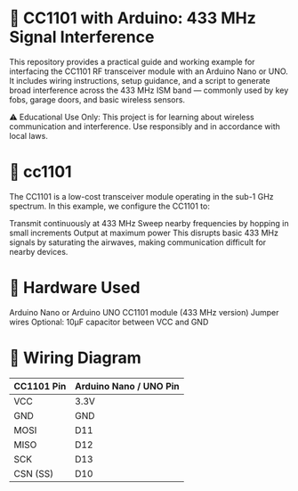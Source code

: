 # 📡 CC1101 with Arduino: 433 MHz Signal Interference

This repository provides a practical guide and working example for interfacing the CC1101 RF transceiver module with an Arduino Nano or UNO. It includes wiring instructions, setup guidance, and a script to generate broad interference across the 433 MHz ISM band — commonly used by key fobs, garage doors, and basic wireless sensors.

⚠️ Educational Use Only: This project is for learning about wireless communication and interference. Use responsibly and in accordance with local laws.

# 🔧 cc1101 

The CC1101 is a low-cost transceiver module operating in the sub-1 GHz spectrum. In this example, we configure the CC1101 to:

Transmit continuously at 433 MHz
Sweep nearby frequencies by hopping in small increments
Output at maximum power
This disrupts basic 433 MHz signals by saturating the airwaves, making communication difficult for nearby devices.

# 📡 Hardware Used

Arduino Nano or Arduino UNO
CC1101 module (433 MHz version)
Jumper wires
Optional: 10µF capacitor between VCC and GND

# 🔌 Wiring Diagram

| CC1101 Pin | Arduino Nano / UNO Pin |
|------------|------------------------|
| VCC        | 3.3V                   |
| GND        | GND                    |
| MOSI       | D11                    |
| MISO       | D12                    |
| SCK        | D13                    |
| CSN (SS)   | D10                    |



